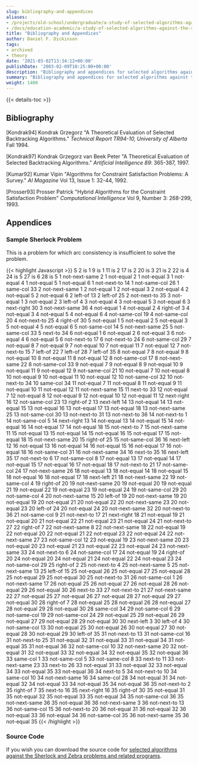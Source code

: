 ```yaml
---
slug: bibliography-and-appendices
aliases:
- /projects/old-school/undergraduate/a-study-of-selected-algorithms-against-the-sherlock-and-zebra-problems/bibliography-and-appendices/
- /docs/education-academic/a-study-of-selected-algorithms-against-the-sherlock-and-zebra-problems/bibliography-and-appendices/
title: "Bibliography and Appendices"
author: Daniel F. Dickinson
tags:
- archived
- theory
date: '2021-03-02T13:34:12+00:00'
publishDate: '2003-02-09T10:25:00+00:00'
description: "Bibliography and appendices for selected algorithms against the Zebra and Sherlock problems"
summary: "Bibliography and appendices for selected algorithms against the Zebra and Sherlock problems"
weight: 1400
---
```


{{< details-toc >}}

## Bibliography

[Kondrak94] Kondrak Grzegorz "A Theoretical Evaluation of Selected
Backtracking Algorithms." _Technical Report TR94-10, University of Alberta_
Fall 1994.

[Kondrak97] Kondrak Grzegorz van Beek Peter "A Theoretical Evaluation
of Selected Backtracking Algorithms." _Artificial Intelligence 89_:
365-387, 1997.

[Kumar92] Kumar Vipin "Algorithms for Constraint Satisfaction Problems:
A Survey." _AI Magazine_ Vol 13, Issue 1: 32-44, 1992.

[Prosser93] Prosser Patrick "Hybrid Algorithms for the Constraint
Satisfaction Problem" _Computational Intelligence_ Vol 9, Number 3:
268-299, 1993.

## Appendices

### Sample Sherlock Problem

This is a problem for which arc consistency is insufficient to solve the
problem.

{{< highlight Javascript >}}
S
2 is 1
9 is 1
11 is 2
17 is 2
20 is 3
21 is 2
22 is 4
24 is 5
27 is 6
28 is 5
1 not-next-same 2
1 not-equal 2
1 not-equal 3
1 not-equal 4
1 not-equal 5
1 not-equal 6
1 not-next-to 14
1 not-same-col 26
1 same-col 33
2 not-next-same 1
2 not-equal 1
2 not-equal 3
2 not-equal 4
2 not-equal 5
2 not-equal 6
2 left-of 13
2 left-of 25
2 not-next-to 35
3 not-equal 1
3 not-equal 2
3 left-of 4
3 not-equal 4
3 not-equal 5
3 not-equal 6
3 next-right 30
3 not-next-same 36
4 not-equal 1
4 not-equal 2
4 right-of 3
4 not-equal 3
4 not-equal 5
4 not-equal 6
4 not-same-col 19
4 not-same-col 20
4 not-next-to 25
4 right-of 30
5 not-equal 1
5 not-equal 2
5 not-equal 3
5 not-equal 4
5 not-equal 6
5 not-same-col 14
5 not-next-same 25
5 not-same-col 33
5 next-to 34
6 not-equal 1
6 not-equal 2
6 not-equal 3
6 not-equal 4
6 not-equal 5
6 not-next-to 17
6 not-next-to 24
6 not-same-col 29
7 not-equal 8
7 not-equal 9
7 not-equal 10
7 not-equal 11
7 not-equal 12
7 not-next-to 15
7 left-of 22
7 left-of 28
7 left-of 35
8 not-equal 7
8 not-equal 9
8 not-equal 10
8 not-equal 11
8 not-equal 12
8 not-same-col 17
8 not-next-same 22
8 not-same-col 33
9 not-equal 7
9 not-equal 8
9 not-equal 10
9 not-equal 11
9 not-equal 12
9 not-same-col 21
10 not-equal 7
10 not-equal 8
10 not-equal 9
10 not-equal 11
10 not-equal 12
10 not-same-col 32
10 not-next-to 34
10 same-col 34
11 not-equal 7
11 not-equal 8
11 not-equal 9
11 not-equal 10
11 not-equal 12
11 not-next-same 15
11 next-to 33
12 not-equal 7
12 not-equal 8
12 not-equal 9
12 not-equal 10
12 not-equal 11
12 next-right 16
12 not-same-col 23
13 right-of 2
13 next-left 14
13 not-equal 14
13 not-equal 15
13 not-equal 16
13 not-equal 17
13 not-equal 18
13 not-next-same 25
13 not-same-col 30
13 not-next-to 31
13 not-next-to 36
14 not-next-to 1
14 not-same-col 5
14 next-right 13
14 not-equal 13
14 not-equal 15
14 not-equal 16
14 not-equal 17
14 not-equal 18
15 not-next-to 7
15 not-next-same 11
15 not-equal 13
15 not-equal 14
15 not-equal 16
15 not-equal 17
15 not-equal 18
15 not-next-same 20
15 right-of 25
15 not-same-col 36
16 next-left 12
16 not-equal 13
16 not-equal 14
16 not-equal 15
16 not-equal 17
16 not-equal 18
16 not-same-col 31
16 not-next-same 34
16 next-to 35
16 next-left 35
17 not-next-to 6
17 not-same-col 8
17 not-equal 13
17 not-equal 14
17 not-equal 15
17 not-equal 16
17 not-equal 18
17 not-next-to 21
17 not-same-col 24
17 not-next-same 26
18 not-equal 13
18 not-equal 14
18 not-equal 15
18 not-equal 16
18 not-equal 17
18 next-left 21
18 not-next-same 22
19 not-same-col 4
19 right-of 20
19 not-next-same 20
19 not-equal 20
19 not-equal 21
19 not-equal 22
19 not-equal 23
19 not-equal 24
19 not-same-col 29
20 not-same-col 4
20 not-next-same 15
20 left-of 19
20 not-next-same 19
20 not-equal 19
20 not-equal 21
20 not-equal 22
20 not-next-same 23
20 not-equal 23
20 left-of 24
20 not-equal 24
20 not-next-same 32
20 not-next-to 36
21 not-same-col 9
21 not-next-to 17
21 next-right 18
21 not-equal 19
21 not-equal 20
21 not-equal 22
21 not-equal 23
21 not-equal 24
21 not-next-to 27
22 right-of 7
22 not-next-same 8
22 not-next-same 18
22 not-equal 19
22 not-equal 20
22 not-equal 21
22 not-equal 23
22 not-equal 24
22 not-next-same 27
23 not-same-col 12
23 not-equal 19
23 not-next-same 20
23 not-equal 20
23 not-equal 21
23 not-equal 22
23 not-equal 24
23 not-next-same 33
24 not-next-to 6
24 not-same-col 17
24 not-equal 19
24 right-of 20
24 not-equal 20
24 not-equal 21
24 not-equal 22
24 not-equal 23
24 not-same-col 29
25 right-of 2
25 not-next-to 4
25 not-next-same 5
25 not-next-same 13
25 left-of 15
25 not-equal 26
25 not-equal 27
25 not-equal 28
25 not-equal 29
25 not-equal 30
25 not-next-to 31
26 not-same-col 1
26 not-next-same 17
26 not-equal 25
26 not-equal 27
26 not-equal 28
26 not-equal 29
26 not-equal 30
26 next-to 33
27 not-next-to 21
27 not-next-same 22
27 not-equal 25
27 not-equal 26
27 not-equal 28
27 not-equal 29
27 not-equal 30
28 right-of 7
28 not-equal 25
28 not-equal 26
28 not-equal 27
28 not-equal 29
28 not-equal 30
28 same-col 34
29 not-same-col 6
29 not-same-col 19
29 not-same-col 24
29 not-equal 25
29 not-equal 26
29 not-equal 27
29 not-equal 28
29 not-equal 30
30 next-left 3
30 left-of 4
30 not-same-col 13
30 not-equal 25
30 not-equal 26
30 not-equal 27
30 not-equal 28
30 not-equal 29
30 left-of 35
31 not-next-to 13
31 not-same-col 16
31 not-next-to 25
31 not-equal 32
31 not-equal 33
31 not-equal 34
31 not-equal 35
31 not-equal 36
32 not-same-col 10
32 not-next-same 20
32 not-equal 31
32 not-equal 33
32 not-equal 34
32 not-equal 35
32 not-equal 36
33 same-col 1
33 not-same-col 5
33 not-same-col 8
33 next-to 11
33 not-next-same 23
33 next-to 26
33 not-equal 31
33 not-equal 32
33 not-equal 34
33 not-equal 35
33 not-equal 36
34 next-to 5
34 not-next-to 10
34 same-col 10
34 not-next-same 16
34 same-col 28
34 not-equal 31
34 not-equal 32
34 not-equal 33
34 not-equal 35
34 not-equal 36
35 not-next-to 2
35 right-of 7
35 next-to 16
35 next-right 16
35 right-of 30
35 not-equal 31
35 not-equal 32
35 not-equal 33
35 not-equal 34
35 not-same-col 36
35 not-next-same 36
35 not-equal 36
36 not-next-same 3
36 not-next-to 13
36 not-same-col 15
36 not-next-to 20
36 not-equal 31
36 not-equal 32
36 not-equal 33
36 not-equal 34
36 not-same-col 35
36 not-next-same 35
36 not-equal 35
{{< /highlight >}}

### Source Code

If you wish you can download the source code for [selected algorithms against the Sherlock and Zebra problems and related programs](../../../assets/files/cis4750-web.zip).
